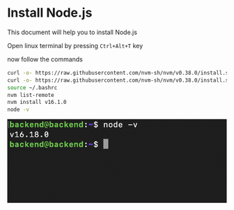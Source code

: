 # Install Node.js


This document will help you to install Node.js

Open linux terminal by pressing `Ctrl+Alt+T` key

now follow the commands 


```bash 
curl -o- https://raw.githubusercontent.com/nvm-sh/nvm/v0.38.0/install.sh 
curl -o- https://raw.githubusercontent.com/nvm-sh/nvm/v0.38.0/install.sh | bash
source ~/.bashrc
nvm list-remote
nvm install v16.1.0
node -v

```
<img src="./geth/1.png" alt="TERMINAL" />


